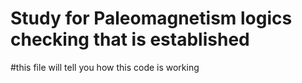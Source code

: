 # Study for Paleomagnetism logics checking that is established

#this file will tell you how this code is working

